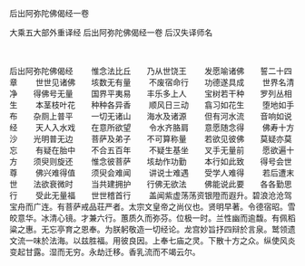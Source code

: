 后出阿弥陀佛偈经一卷


大乘五大部外重译经
后出阿弥陀佛偈经一卷
后汉失译师名


　　

后出阿弥陀佛偈经
　　惟念法比丘　　乃从世饶王
　　发愿喻诸佛　　誓二十四章
　　世世见诸佛　　垓数无有量
　　不废宿命行　　功德遂具成
　　世界名清净　　得佛号无量
　　国界平夷易　　丰乐多上人
　　宝树若干种　　罗列丛相生
　　本茎枝叶花　　种种各异香
　　顺风日三动　　翕习如花生
　　堕地如手布　　杂厕上普平
　　一切无诸山　　海水及诸源
　　但有河水流　　音响如说经
　　天人入水戏　　在意所欲望
　　令水齐胳肩　　意愿随念得
　　佛寿十方沙　　光明普无边
　　菩萨及弟子　　不可算称量
　　若欲见彼佛　　莫疑亦莫忘
　　有疑在胎中　　不合五百年
　　不疑生基坐　　叉手无量前
　　愿欲遍十方　　须臾则旋还
　　惟念彼菩萨　　垓劫作功勤
　　本行如此致　　得号会世尊
　　佛兴难得值　　须臾会难闻
　　讲说士难遇　　受学人难得
　　若后遭末世　　法欲衰微时
　　当共建拥护　　行佛无欲法
　　佛能说此要　　各各勤思行
　　受此无量福　　世世稽首行
　　盖闻紫虚荡荡资银隥而遐升。碧浪沧沧驾宝舟而广连。有菩萨戒品荘严者。太宗文皇帝之尚仪也。贤明早著。令德宿昭。雪皎意华。冰清心镜。才兼六行。蕙质久而弥芬。位极一时。兰性幽而逾馥。有佩稻粱之惠。无忘亭育之恩奉。为朕躬敬造一切经论。龙宫妙旨抒四辩於言泉。鹫领遗文流一味於法海。以兹胜福。用彼良因。上奉七庙之灵。下散十方之众。纵使风炎变起甘露。湿而无穷。永劫迁移。香乳流而不竭云尔。


